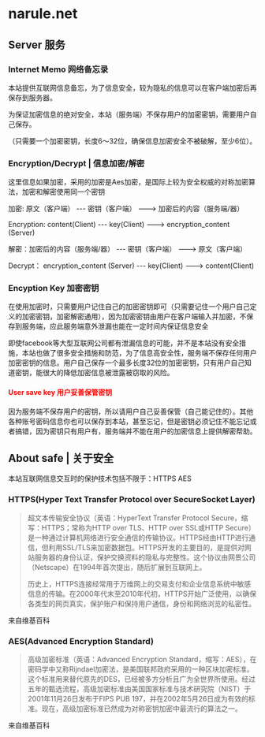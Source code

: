 # narule.net

## Server 服务

### Internet Memo 网络备忘录

本站提供互联网信息备忘，为了信息安全，较为隐私的信息可以在客户端加密后再保存到服务器。

为保证加密信息的绝对安全，本站（服务端）不保存用户的加密密钥，需要用户自己保存。

（只需要一个加密密钥，长度6～32位，确保信息加密安全不被破解，至少6位）。



### Encryption/Decrypt  |  信息加密/解密

这里信息如果加密，采用的加密是Aes加密，是国际上较为安全权威的对称加密算法，加密和解密使用同一个密钥

加密:  原文（客户端） --- 密钥（客户端）  --->  加密后的内容（服务端/器）   

Encryption: content(Client) --- key(Client)  ---> encryption_content (Server) 

解密：加密后的内容（服务端/器）   --- 密钥（客户端） ---> 原文（客户端）

Decrypt： encryption_content (Server) --- key(Client) ---> content(Client)



### Encyption Key 加密密钥 

在使用加密时，只需要用户记住自己的加密密钥即可（只需要记住一个用户自己定义的加密密钥，加密解密通用），因为加密密钥由用户在客户端输入并加密，不保存到服务端，应此服务端意外泄漏也能在一定时间内保证信息安全

即使facebook等大型互联网公司都有泄漏信息的可能，并不是本站没有安全措施，本站也做了很多安全措施和防范，为了信息高安全性，服务端不保存任何用户加密密钥的信息。用户自己保存一个最多长度32位的加密密钥，只有用户自己知道密钥，能很大的降低加密信息被泄露被窃取的风险。



#### <font color=red>User save key 用户妥善保管密钥</font>

因为服务端不保存用户的密钥，所以请用户自己妥善保管（自己能记住的）。其他各种账号密码信息你也可以保存到本站，甚至忘记，但是密钥必须记住不能忘记或者搞错，因为密钥只有用户有，服务端并不能在用户的加密信息上提供解密帮助。



## About safe | 关于安全

本站互联网信息交互时的保护技术包括不限于：HTTPS  AES

### HTTPS(Hyper Text Transfer Protocol over SecureSocket Layer)

>超文本传输安全协议（英语：HyperText Transfer Protocol Secure，缩写：HTTPS；常称为HTTP over TLS、HTTP over SSL或HTTP Secure）是一种通过计算机网络进行安全通信的传输协议。HTTPS经由HTTP进行通信，但利用SSL/TLS来加密数据包。HTTPS开发的主要目的，是提供对网站服务器的身份认证，保护交换资料的隐私与完整性。这个协议由网景公司（Netscape）在1994年首次提出，随后扩展到互联网上。
>
>历史上，HTTPS连接经常用于万维网上的交易支付和企业信息系统中敏感信息的传输。在2000年代末至2010年代初，HTTPS开始广泛使用，以确保各类型的网页真实，保护账户和保持用户通信，身份和网络浏览的私密性。

来自维基百科

### AES(Advanced Encryption Standard) 

> 高级加密标准（英语：Advanced Encryption Standard，缩写：AES），在密码学中又称Rijndael加密法，是美国联邦政府采用的一种区块加密标准。这个标准用来替代原先的DES，已经被多方分析且广为全世界所使用。经过五年的甄选流程，高级加密标准由美国国家标准与技术研究院（NIST）于2001年11月26日发布于FIPS PUB 197，并在2002年5月26日成为有效的标准。现在，高级加密标准已然成为对称密钥加密中最流行的算法之一。

来自维基百科